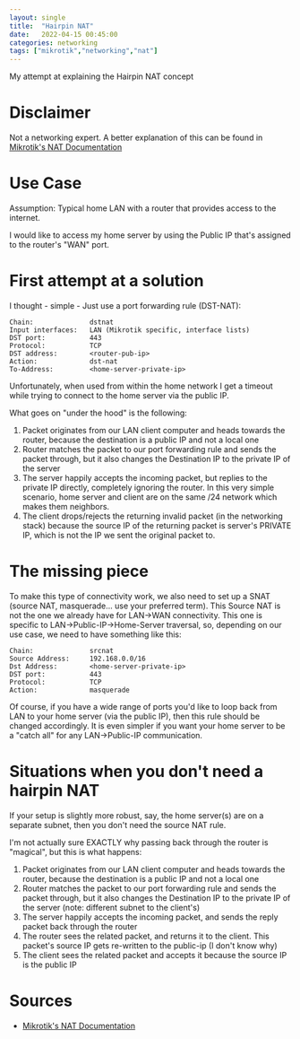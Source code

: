 ```yaml
---
layout: single
title:  "Hairpin NAT"
date:   2022-04-15 00:45:00
categories: networking
tags: ["mikrotik","networking","nat"]
---
```


My attempt at explaining the Hairpin NAT concept

# Disclaimer

Not a networking expert.
A better explanation of this can be found in [Mikrotik's NAT Documentation][Mikrotik's NAT Documentation]

# Use Case

Assumption: Typical home LAN with a router that provides access to the internet.

I would like to access my home server by using the Public IP that's assigned to the router's "WAN" port.

# First attempt at a solution

I thought - simple - Just use a port forwarding rule (DST-NAT):
```
Chain:              dstnat
Input interfaces:   LAN (Mikrotik specific, interface lists)
DST port:           443
Protocol:           TCP
DST address:        <router-pub-ip>
Action:             dst-nat
To-Address:         <home-server-private-ip>
```

Unfortunately, when used from within the home network I get a timeout while trying to connect to the home server via the public IP.

What goes on "under the hood" is the following:

1. Packet originates from our LAN client computer and heads towards the router, because the destination is a public IP and not a local one
2. Router matches the packet to our port forwarding rule and sends the packet through, but it also changes the Destination IP to the private IP of the server
3. The server happily accepts the incoming packet, but replies to the private IP directly, completely ignoring the router. In this very simple scenario, home server and client are on the same /24 network which makes them neighbors.
4. The client drops/rejects the returning invalid packet (in the networking stack) because the source IP of the returning packet is server's PRIVATE IP, which is not the IP we sent the original packet to.



# The missing piece

To make this type of connectivity work, we also need to set up a SNAT (source NAT, masquerade... use your preferred term). This Source NAT is not the one we already have for LAN->WAN connectivity. This one is specific to LAN->Public-IP->Home-Server traversal, so, depending on our use case, we need to have something like this:

```
Chain:              srcnat
Source Address:     192.168.0.0/16
Dst Address:        <home-server-private-ip>
DST port:           443
Protocol:           TCP
Action:             masquerade
```

Of course, if you have a wide range of ports you'd like to loop back from LAN to your home server (via the public IP), then this rule should be changed accordingly. It is even simpler if you want your home server to be a "catch all" for any LAN->Public-IP communication.

# Situations when you don't need a hairpin NAT

If your setup is slightly more robust, say, the home server(s) are on a separate subnet, then you don't need the source NAT rule.

I'm not actually sure EXACTLY why passing back through the router is "magical", but this is what happens:

1. Packet originates from our LAN client computer and heads towards the router, because the destination is a public IP and not a local one
2. Router matches the packet to our port forwarding rule and sends the packet through, but it also changes the Destination IP to the private IP of the server (note: different subnet to the client's)
3. The server happily accepts the incoming packet, and sends the reply packet back through the router
4. The router sees the related packet, and returns it to the client. This packet's source IP gets re-written to the public-ip (I don't know why)
5. The client sees the related packet and accepts it because the source IP is the public IP


# Sources

* [Mikrotik's NAT Documentation][Mikrotik's NAT Documentation]



[Mikrotik's NAT Documentation]: https://help.mikrotik.com/docs/display/ROS/NAT
